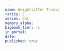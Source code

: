 ```yaml
---
name: Weightlifter Travis
rarity: 5
series: ent
memory_alpha:
bigbook_tier: -1
in_portal:
date:
published: true
---
```



